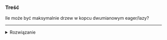 ### Treść
Ile może być maksymalnie drzew w kopcu dwumianowym eager/lazy?

------
<details><summary>Rozwiązanie</summary>
<p>
    
W kopcu dwumianowym lazy maksymalna liczba drzew to n drzew(wyjdziemy z sytuacją, gdzie mamy n drzew 1-elementowych).
A w kopcu dwumianowym eager maksymalna liczba drzew to floor (log n) + 1 drzew. (Zawsze ładnie łączymy)
